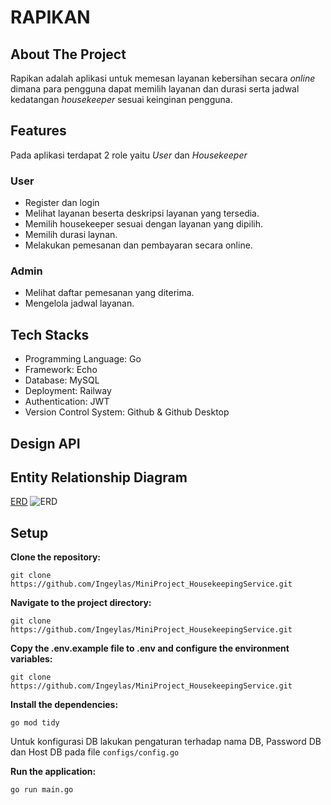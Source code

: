 # RAPIKAN

## About The Project
Rapikan adalah aplikasi untuk memesan layanan kebersihan secara *online* dimana para pengguna dapat memilih layanan dan durasi serta jadwal kedatangan *housekeeper* sesuai keinginan pengguna.

## Features
Pada aplikasi terdapat 2 role yaitu *User* dan *Housekeeper*

### User
- Register dan login
- Melihat layanan beserta deskripsi layanan yang tersedia.
- Memilih housekeeper sesuai dengan layanan yang dipilih.
- Memilih durasi laynan.
- Melakukan pemesanan dan pembayaran secara online.

### Admin
- Melihat daftar pemesanan yang diterima.
- Mengelola jadwal layanan.


## Tech Stacks
- Programming Language: Go
- Framework: Echo
- Database: MySQL
- Deployment: Railway
- Authentication: JWT
- Version Control System: Github & Github Desktop

## Design API


## Entity Relationship Diagram 

[ERD](https://dbdiagram.io/d/ERD-Mini-Project-Back-End-Golang-ALTA-66313bc35b24a634d033af5c)
![ERD](https://github.com/Ingeylas/MiniProject_HousekeepingService/assets/114483889/ced995a5-b024-43ae-801a-bb325aef6793)


## Setup

**Clone the repository:**

```
git clone https://github.com/Ingeylas/MiniProject_HousekeepingService.git
```

**Navigate to the project directory:**

```
git clone https://github.com/Ingeylas/MiniProject_HousekeepingService.git
```

**Copy the .env.example file to .env and configure the environment variables:**

```
git clone https://github.com/Ingeylas/MiniProject_HousekeepingService.git
```

**Install the dependencies:**

```
go mod tidy
```

Untuk konfigurasi DB lakukan pengaturan terhadap nama DB, Password DB dan Host DB pada file `configs/config.go`

**Run the application:**

```
go run main.go
```

